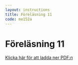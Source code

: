 ```yaml
---
layout: instructions
title: Föreläsning 11
code: me152a
---
```


# Föreläsning 11

[Klicka här för att ladda ner PDF:n](pdf/l11_me152a.pdf)

